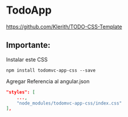 # TodoApp
https://github.com/Klerith/TODO-CSS-Template

## Importante:
Instalar este CSS
```shell
npm install todomvc-app-css --save
```

Agregar Referencia al angular.json
```json
"styles": [
    ...,
    "node_modules/todomvc-app-css/index.css"
],
```
